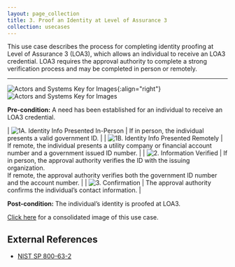 ```yaml
---
layout: page_collection
title: 3. Proof an Identity at Level of Assurance 3
collection: usecases
---
```


This use case describes the process for completing identity proofing at Level of Assurance 3 (LOA3), which allows an individual to receive an LOA3 credential. LOA3 requires the approval authority to complete a strong verification process and may be completed in person or remotely.

---

![Actors and Systems Key for Images](../../img/usecases/ilabelproof.png){:align="right"}
![Actors and Systems Key for Images](../../img/usecases/proofloa2key.png)

**Pre-condition:** A need has been established for an individual to receive an LOA3 credential.

| ![1A. Identity Info Presented In-Person](../../img/usecases/proofloa21a.png)  | If in person, the individual presents a valid government ID.  |
| ![1B. Identity Info Presented Remotely](../../img/usecases/proofloa21b.png)  | If remote, the individual presents a utility company or financial account number and a government issued ID number.  |
| ![2. Information Verified](../../img/usecases/proofloa32.png)  | If in person, the approval authority verifies the ID with the issuing organization.<br/> If remote, the approval authority verifies both the government ID number and the account number.  |
| ![3. Confirmation](../../img/usecases/proofloa23.png)  | The approval authority confirms the individual’s contact information.  |

**Post-condition:** The individual’s identity is proofed at LOA3.

[Click here](../../img/ProofLOA3.png) for a consolidated image of this use case.

## External References
* <a href="http://nvlpubs.nist.gov/nistpubs/SpecialPublications/NIST.SP.800-63-2.pdf">NIST SP 800-63-2</a>
